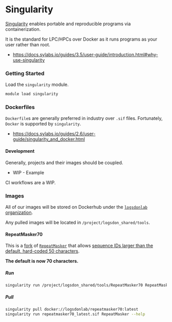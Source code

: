 # Singularity
[Singularity](https://docs.sylabs.io/guides/3.5/user-guide/introduction.html) enables portable and reproducible programs via containerization.

It is the standard for LPC/HPCs over Docker as it runs programs as your user rather than root.
* https://docs.sylabs.io/guides/3.5/user-guide/introduction.html#why-use-singularity


### Getting Started
Load the `singularity` module.
```bash
module load singularity
```

### Dockerfiles
`Dockerfile`s are generally preferred in industry over `.sif` files. Fortunately, `Docker` is supported by `singularity`.
* https://docs.sylabs.io/guides/2.6/user-guide/singularity_and_docker.html


#### Development
Generally, projects and their images should be coupled.
* WIP - Example

CI workflows are a WIP.


### Images
All of our images will be stored on Dockerhub under the [`logsdonlab` organization](https://hub.docker.com/u/logsdonlab).

Any pulled images will be located in `/project/logsdon_shared/tools`.


#### RepeatMasker70
This is a [fork](https://github.com/logsdon-lab/RepeatMasker/tree/fix/v4.1.0-id-length-fix) of [`RepeatMasker`](https://github.com/rmhubley/RepeatMasker) that allows [sequence IDs larger than the default, hard-coded 50 characters](https://github.com/rmhubley/RepeatMasker/issues/12).

**The default is now 70 characters.**

##### Run
```bash
singularity run /project/logsdon_shared/tools/RepeatMasker70 RepeatMasker --help
```

##### Pull
```bash
singularity pull docker://logsdonlab/repeatmasker70:latest
singularity run repeatmasker70_latest.sif RepeatMasker --help
```
